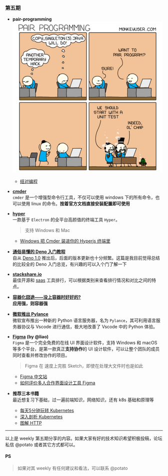 ### 第五期
- **pair-programming**
![pair-programming](img/pair-programming.png)
    - [结对编程](https://www.infoq.cn/article/talk-about-pair-programming)

- **[cmder](https://cmder.net/)**  
`cmder` 是一个增强型命令行工具，不仅可以使用 windows 下的所有命令，也可以使用 linux 的命令。**按着官方文档直接安装配置即可使用**

- **[hyper](https://hyper.is/)**  
一款基于 `Electron` 的全平台高颜值的终端工具 `Hyper`。
  > 支持 Windows 和 Mac
    - [Windows 把 Cmder 装进你的 Hyperjs 终端里](https://blog.zthxxx.me/post/using-cmder-with-hyper/)

- **[通俗易懂的 Deno 入门教程](https://segmentfault.com/a/1190000023061419)**  
自从 [Deno 1.0](https://deno.land/v1) 推出后，后面的版本更新也十分频繁。这篇是我目前觉得总结的比较全的 Deno 入门总览，有兴趣的可以入个门了解一下

- **[stackshare.io](https://stackshare.io/categories)**  
最佳开源和 [saas](https://www.salesforce.com/cn/saas/) 工具排行，可以根据类别来查看排行情况和对比之间的特点。

- **[容器化囧途——没上容器时好好的?](https://blog.fleeto.us/post/no-container-please/)**  
**应用强，则容器强**

- **[微软推出 Pylance](https://devblogs.microsoft.com/python/announcing-pylance-fast-feature-rich-language-support-for-python-in-visual-studio-code/)**  
微软宣布推出一种新的 Python 语言服务器，名为 `Pylance`，其可利用语言服务器协议与 Vscode 进行通信，极大地改善了 Vscode 中的 Python 体验。


- **[Figma](https://www.figma.com/) (by @liao)**  
`Figma` 是一个完全免费的在线 UI 界面设计软件，支持 Windows 和 macOS 等多个平台，是第一款真正**支持协作**的 UI 设计软件，可以让整个团队的成员同时查看并修改协作的项目。
  > Figma 在 速度上完胜 Sketch，即使在处理大文件时也是如此  
    - [Figma 中文站](https://figmachina.com/)
    - [如何评价多人合作界面设计工具 Figma](https://www.zhihu.com/question/51215610)

- **推荐三本书籍**  
最近想复习下基础，过一遍前端知识，网络知识，还有 k8s 基础和原理等
  - [每天5分钟玩转 Kubernetes](book/每天5分钟玩转Kubernetes.pdf)
  - [深入剖析 Kubernetes](book/深入剖析Kubernetes.mobi)
  - [图解 HTTP](book/图解HTTP.mobi)

--- 

以上是 weekly 第五期分享的内容。如果大家有好的技术知识希望积极投稿，论坛私信 @potato 或者其它方式都可以。

#### PS
>如果对其 weekly 有任何建议和看法，可以联系 @potato